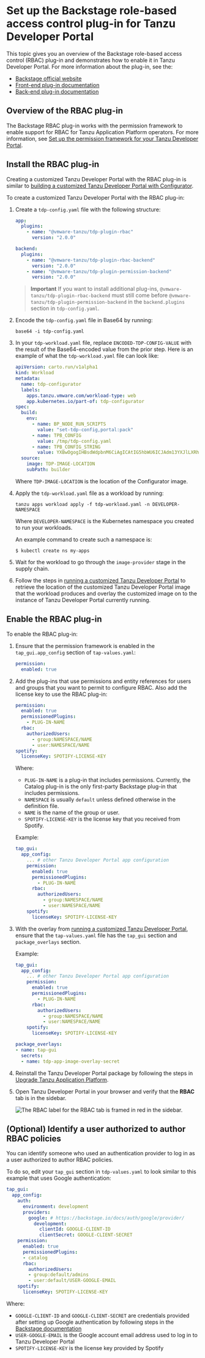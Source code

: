 # Set up the Backstage role-based access control plug-in for Tanzu Developer Portal

This topic gives you an overview of the Backstage role-based access control (RBAC) plug-in and
demonstrates how to enable it in Tanzu Developer Portal. For more information about the plug-in, see
the:

- [Backstage official website](https://backstage.spotify.com/marketplace/spotify/plugin/rbac/)
- [Front-end plug-in documentation](https://www.npmjs.com/package/@spotify/backstage-plugin-rbac)
- [Back-end plug-in documentation](https://www.npmjs.com/package/@spotify/backstage-plugin-rbac-backend)

## <a id='rbac-overview'></a> Overview of the RBAC plug-in

The Backstage RBAC plug-in works with the permission framework to enable support for RBAC for Tanzu
Application Platform operators. For more information, see
[Set up the permission framework for your Tanzu Developer Portal](set-up-tap-gui-prmssn-frmwrk.hbs.md).

## <a id='install-rbac'></a> Install the RBAC plug-in

Creating a customized Tanzu Developer Portal with the RBAC plug-in is similar to
[building a customized Tanzu Developer Portal with Configurator](../configurator/building.hbs.md).

To create a customized Tanzu Developer Portal with the RBAC plug-in:

1. Create a `tdp-config.yaml` file with the following structure:

    ```yaml
    app:
      plugins:
        - name: "@vmware-tanzu/tdp-plugin-rbac"
          version: "2.0.0"

    backend:
      plugins:
        - name: "@vmware-tanzu/tdp-plugin-rbac-backend"
          version: "2.0.0"
        - name: "@vmware-tanzu/tdp-plugin-permission-backend"
          version: "2.0.0"
    ```

    > **Important** If you want to install additional plug-ins, `@vmware-tanzu/tdp-plugin-rbac-backend`
    > must still come before `@vmware-tanzu/tdp-plugin-permission-backend` in the `backend.plugins`
    > section in `tdp-config.yaml`.

1. Encode the `tdp-config.yaml` file in Base64 by running:

    ```console
    base64 -i tdp-config.yaml
    ```

1. In your `tdp-workload.yaml` file, replace `ENCODED-TDP-CONFIG-VALUE` with the result of the
   Base64-encoded value from the prior step. Here is an example of what the `tdp-workload.yaml` file
   can look like:

    ```yaml
    apiVersion: carto.run/v1alpha1
    kind: Workload
    metadata:
      name: tdp-configurator
      labels:
        apps.tanzu.vmware.com/workload-type: web
        app.kubernetes.io/part-of: tdp-configurator
    spec:
      build:
        env:
          - name: BP_NODE_RUN_SCRIPTS
            value: "set-tdp-config,portal:pack"
          - name: TPB_CONFIG
            value: /tmp/tdp-config.yaml
          - name: TPB_CONFIG_STRING
            value: YXBwOgogIHBsdWdpbnM6CiAgICAtIG5hbWU6ICJAdm13YXJlLXRhbnp1L3RkcC1wbHVnaW4tcmJhYyIKICAgICAgdmVyc2lvbjogIjIuMC4wIgoKYmFja2VuZDoKICBwbHVnaW5zOgogICAgLSBuYW1lOiAiQHZtd2FyZS10YW56dS90ZHAtcGx1Z2luLXJiYWMtYmFja2VuZCIKICAgICAgdmVyc2lvbjogIjIuMC4wIgogICAgLSBuYW1lOiAiQHZtd2FyZS10YW56dS90ZHAtcGx1Z2luLXBlcm1pc3Npb24tYmFja2VuZCIKICAgICAgdmVyc2lvbjogIjIuMC4wIgo=
      source:
        image: TDP-IMAGE-LOCATION
        subPath: builder
    ```

    Where `TDP-IMAGE-LOCATION` is the location of the Configurator image.

1. Apply the `tdp-workload.yaml` file as a workload by running:

    ```console
    tanzu apps workload apply -f tdp-workload.yaml -n DEVELOPER-NAMESPACE
    ```

    Where `DEVELOPER-NAMESPACE` is the Kubernetes namespace you created to run your workloads.

    An example command to create such a namespace is:

    ```console
    $ kubectl create ns my-apps
    ```

1. Wait for the workload to go through the `image-provider` stage in the supply chain.

1. Follow the steps in [running a customized Tanzu Developer Portal](../configurator/running.hbs.md)
   to retrieve the location of the customized Tanzu Developer Portal image that the workload
   produces and overlay the customized image on to the instance of Tanzu Developer Portal currently
   running.

## <a id='enable-rbac'></a> Enable the RBAC plug-in

To enable the RBAC plug-in:

1. Ensure that the permission framework is enabled in the `tap_gui.app_config` section of
   `tap-values.yaml`:

    ```yaml
    permission:
      enabled: true
    ```

1. Add the plug-ins that use permissions and entity references for users and groups that you want to
   permit to configure RBAC. Also add the license key to use the RBAC plug-in:

    ```yaml
    permission:
      enabled: true
      permissionedPlugins:
        - PLUG-IN-NAME
      rbac:
        authorizedUsers:
          - group:NAMESPACE/NAME
          - user:NAMESPACE/NAME
    spotify:
      licenseKey: SPOTIFY-LICENSE-KEY
    ```

    Where:

    - `PLUG-IN-NAME` is a plug-in that includes permissions. Currently, the Catalog plug-in is the
      only first-party Backstage plug-in that includes permissions.
    - `NAMESPACE` is usually `default` unless defined otherwise in the definition file.
    - `NAME` is the name of the group or user.
    - `SPOTIFY-LICENSE-KEY` is the license key that you received from Spotify.

   Example:

    ```yaml
    tap_gui:
      app_config:
        ... # other Tanzu Developer Portal app configuration
        permission:
          enabled: true
          permissionedPlugins:
            - PLUG-IN-NAME
          rbac:
            authorizedUsers:
              - group:NAMESPACE/NAME
              - user:NAMESPACE/NAME
        spotify:
          licenseKey: SPOTIFY-LICENSE-KEY
    ```

1. With the overlay from [running a customized Tanzu Developer Portal](../configurator/running.hbs.md),
   ensure that the `tap-values.yaml` file has the `tap_gui` section and `package_overlays` section.

   Example:

    ```yaml
    tap_gui:
      app_config:
        ... # other Tanzu Developer Portal app configuration
        permission:
          enabled: true
          permissionedPlugins:
            - PLUG-IN-NAME
          rbac:
            authorizedUsers:
              - group:NAMESPACE/NAME
              - user:NAMESPACE/NAME
        spotify:
          licenseKey: SPOTIFY-LICENSE-KEY

    package_overlays:
    - name: tap-gui
      secrets:
      - name: tdp-app-image-overlay-secret
    ```

1. Reinstall the Tanzu Developer Portal package by following the steps in
   [Upgrade Tanzu Application Platform](../../upgrading.hbs.md).

1. Open Tanzu Developer Portal in your browser and verify that the **RBAC** tab is in the sidebar.

   ![The RBAC label for the RBAC tab is framed in red in the sidebar.](../images/backstage-rbac-plugin.png)

## <a id='identify'></a> (Optional) Identify a user authorized to author RBAC policies

You can identify someone who used an authentication provider to log in as a user authorized to author
RBAC policies.

To do so, edit your `tap_gui` section in `tdp-values.yaml` to look similar to this example that uses
Google authentication:

```yaml
tap_gui:
  app_config:
    auth:
      environment: development
      providers:
        google: # https://backstage.io/docs/auth/google/provider/
          development:
            clientId: GOOGLE-CLIENT-ID
            clientSecret: GOOGLE-CLIENT-SECRET
    permission:
      enabled: true
      permissionedPlugins:
      - catalog
      rbac:
        authorizedUsers:
        - group:default/admins
        - user:default/USER-GOOGLE-EMAIL
    spotify:
      licenseKey: SPOTIFY-LICENSE-KEY
```

Where:

- `GOOGLE-CLIENT-ID` and `GOOGLE-CLIENT-SECRET` are credentials provided after setting up Google
  authentication by following steps in the [Backstage documentation](https://backstage.io/docs/auth/google/provider/)
- `USER-GOOGLE-EMAIL` is the Google account email address used to log in to Tanzu Developer Portal
- `SPOTIFY-LICENSE-KEY` is the license key provided by Spotify
